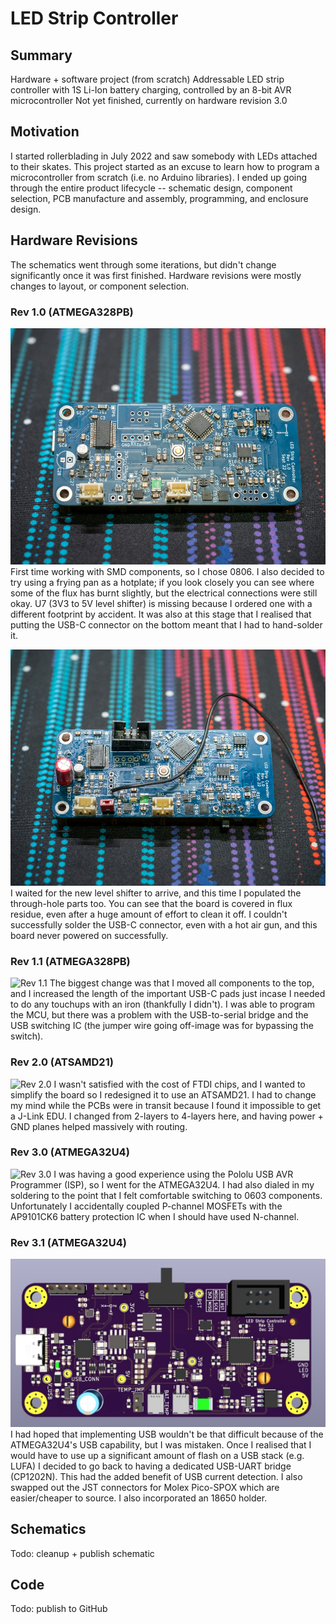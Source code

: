 # LED Strip Controller
## Summary
Hardware + software project (from scratch)
Addressable LED strip controller with 1S Li-Ion battery charging, controlled by an 8-bit AVR microcontroller
Not yet finished, currently on hardware revision 3.0

## Motivation
I started rollerblading in July 2022 and saw somebody with LEDs attached to their skates. This project started as an excuse to learn how to program a microcontroller from scratch (i.e. no Arduino libraries). I ended up going through the entire product lifecycle -- schematic design, component selection, PCB manufacture and assembly, programming, and enclosure design.

## Hardware Revisions
The schematics went through some iterations, but didn't change significantly once it was first finished. Hardware revisions were mostly changes to layout, or component selection.

### Rev 1.0 (ATMEGA328PB)
![Rev 1.0 (first attempt)](./images/rev10.jpg)
First time working with SMD components, so I chose 0806. I also decided to try using a frying pan as a hotplate; if you look closely you can see where some of the flux has burnt slightly, but the electrical connections were still okay. U7 (3V3 to 5V level shifter) is missing because I ordered one with a different footprint by accident. It was also at this stage that I realised that putting the USB-C connector on the bottom meant that I had to hand-solder it.

![Rev 1.0 (second attempt)](./images/rev10_1.jpg)
I waited for the new level shifter to arrive, and this time I populated the through-hole parts too. You can see that the board is covered in flux residue, even after a huge amount of effort to clean it off. I couldn't successfully solder the USB-C connector, even with a hot air gun, and this board never powered on successfully.

### Rev 1.1 (ATMEGA328PB)
![Rev 1.1](./images/rev11.jpg)
The biggest change was that I moved all components to the top, and I increased the length of the important USB-C pads just incase I needed to do any touchups with an iron (thankfully I didn't). I was able to program the MCU, but there was a problem with the USB-to-serial bridge and the USB switching IC (the jumper wire going off-image was for bypassing the switch).

### Rev 2.0 (ATSAMD21)
![Rev 2.0](./images/rev20.jpg)
I wasn't satisfied with the cost of FTDI chips, and I wanted to simplify the board so I redesigned it to use an ATSAMD21. I had to change my mind while the PCBs were in transit because I found it impossible to get a J-Link EDU. I changed from 2-layers to 4-layers here, and having power + GND planes helped massively with routing.

### Rev 3.0 (ATMEGA32U4)
![Rev 3.0](./images/rev30.jpg)
I was having a good experience using the Pololu USB AVR Programmer (ISP), so I went for the ATMEGA32U4. I had also dialed in my soldering to the point that I felt comfortable switching to 0603 components. Unfortunately I accidentally coupled P-channel MOSFETs with the AP9101CK6 battery protection IC when I should have used N-channel.

### Rev 3.1 (ATMEGA32U4)
![Rev 3.1](./images/rev31.jpg)
I had hoped that implementing USB wouldn't be that difficult because of the ATMEGA32U4's USB capability, but I was mistaken. Once I realised that I would have to use up a significant amount of flash on a USB stack (e.g. LUFA) I decided to go back to having a dedicated USB-UART bridge (CP1202N). This had the added benefit of USB current detection. I also swapped out the JST connectors for Molex Pico-SPOX which are easier/cheaper to source. I also incorporated an 18650 holder.

## Schematics
Todo: cleanup + publish schematic

## Code
Todo: publish to GitHub
